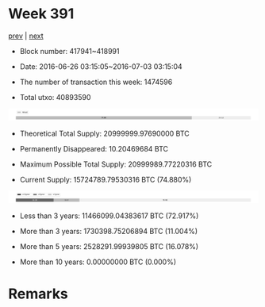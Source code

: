 # Week 391

[prev](week0390.md) | [next](week0392.md)

- Block number: 417941~418991

- Date: 2016-06-26 03:15:05~2016-07-03 03:15:04

- The number of transaction this week: 1474596

- Total utxo: 40893590

![](../images/mined_week0391.png)

- Theoretical Total Supply: 20999999.97690000 BTC

- Permanently Disappeared: 10.20469684 BTC

- Maximum Possible Total Supply: 20999989.77220316 BTC

- Current Supply: 15724789.79530316 BTC (74.880%)

![](../images/year_week0391.png)


- Less than 3 years: 11466099.04383617 BTC (72.917%)

- More than 3 years: 1730398.75206894 BTC (11.004%)

- More than 5 years: 2528291.99939805 BTC (16.078%)

- More than 10 years: 0.00000000 BTC (0.000%)

# Remarks


